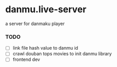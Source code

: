 # danmu.live-server
a server for danmaku player

### TODO
- [ ] link file hash value to danmu id
- [ ] crawl douban tops movies to init danmu library
- [ ] frontend dev